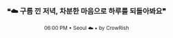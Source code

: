 <div align="center">

<br>

<h3>❝☁️ 구름 낀 저녁, 차분한 마음으로 하루를 되돌아봐요❞</h3>

<sub>06:00 PM • Seoul ☁️ • by CrowRish</sub>

<br>

</div>